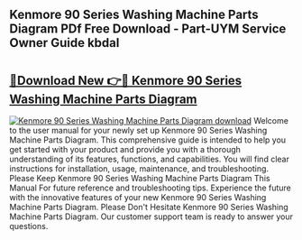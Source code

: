 ## Kenmore 90 Series Washing Machine Parts Diagram PDf Free Download - Part-UYM Service Owner Guide kbdal

# <h2><a href="http://dfmlpnp.blite.top/?on=Kenmore+90+Series+Washing+Machine+Parts+Diagram">🔗Download New 👉🔴 Kenmore 90 Series Washing Machine Parts Diagram</a></h2>

[![Kenmore 90 Series Washing Machine Parts Diagram download](https://i.imgur.com/lujVjoI.png)](http://dfmlpnp.blite.top/?on=Kenmore+90+Series+Washing+Machine+Parts+Diagram)
Welcome to the user manual for your newly set up Kenmore 90 Series Washing Machine Parts Diagram. This comprehensive guide is intended to help you get started with your product and provide you with a thorough understanding of its features, functions, and capabilities. You will find clear instructions for installation, usage, maintenance, and troubleshooting. Please Keep Kenmore 90 Series Washing Machine Parts Diagram This Manual For future reference and troubleshooting tips. Experience the future with the innovative features of your new Kenmore 90 Series Washing Machine Parts Diagram. Please Don't Hesitate Kenmore 90 Series Washing Machine Parts Diagram. Our customer support team is ready to answer your questions.
